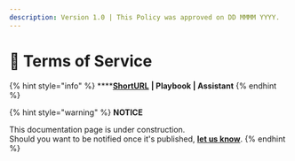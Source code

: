 ```yaml
---
description: Version 1.0 | This Policy was approved on DD MMMM YYYY.
---
```


# 🚧 Terms of Service

{% hint style="info" %}
****[**ShortURL**](https://tiof.click/TIOFPolicyIM) **| Playbook | Assistant**
{% endhint %}

{% hint style="warning" %}
**NOTICE**

This documentation page is under construction.\
Should you want to be notified once it's published, [**let us know**](https://tiof.click/TIOFTarianUpdatesService).
{% endhint %}









